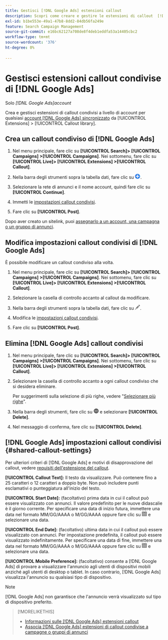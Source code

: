 ```yaml
---
title: Gestisci [!DNL Google Ads] estensioni callout
description: Scopri come creare e gestire le estensioni di callout  [!DNL Google Ads] .
exl-id: b1be553e-49a1-47b8-8dd2-84db56fa249e
feature: Search Campaign Management
source-git-commit: e16bc62127a708de8f4deb1eddfa53a14405cbc2
workflow-type: tm+mt
source-wordcount: '376'
ht-degree: 0%

---
```


# Gestisci estensioni callout condivise di [!DNL Google Ads]

Solo *[!DNL Google Ads]account*

Crea e gestisci estensioni di callout condivisi a livello di account per qualsiasi [account [!DNL Google Ads] sincronizzato](/help/search-social-commerce/campaign-management/accounts/ad-network-account-about.md) da [!UICONTROL Extensions] > [!UICONTROL Callout library].

## Crea un callout condiviso di [!DNL Google Ads]

1. Nel menu principale, fare clic su **[!UICONTROL Search]> [!UICONTROL Campaigns] >[!UICONTROL Campaigns]**. Nei sottomenu, fare clic su **[!UICONTROL Live]> [!UICONTROL Extensions] >[!UICONTROL Callout]**.

1. Nella barra degli strumenti sopra la tabella dati, fare clic su ![Crea](/help/search-social-commerce/assets/add.png "Crea").

1. Selezionare la rete di annunci e il nome account, quindi fare clic su **[!UICONTROL Continue]**.

1. Immetti le [impostazioni callout condivisi](#shared-callout-settings).

1. Fare clic su **[!UICONTROL Post]**.

Dopo aver creato un sitelink, puoi [assegnarlo a un account, una campagna o un gruppo di annunci](callout-extension-associate.md).

## Modifica impostazioni callout condivisi di [!DNL Google Ads]

È possibile modificare un callout condiviso alla volta.

1. Nel menu principale, fare clic su **[!UICONTROL Search]> [!UICONTROL Campaigns] >[!UICONTROL Campaigns]**. Nei sottomenu, fare clic su **[!UICONTROL Live]> [!UICONTROL Extensions] >[!UICONTROL Callout]**.

1. Selezionare la casella di controllo accanto al callout da modificare.

1. Nella barra degli strumenti sopra la tabella dati, fare clic su ![Modifica](/help/search-social-commerce/assets/edit.png "Modifica").

1. Modifica le [impostazioni callout condivisi](#shared-callout-settings).

1. Fare clic su **[!UICONTROL Post]**.

## Elimina [!DNL Google Ads] callout condivisi

1. Nel menu principale, fare clic su **[!UICONTROL Search]> [!UICONTROL Campaigns] >[!UICONTROL Campaigns]**. Nei sottomenu, fare clic su **[!UICONTROL Live]> [!UICONTROL Extensions] >[!UICONTROL Callout]**.

1. Selezionare la casella di controllo accanto a ogni callout condiviso che si desidera eliminare.

   Per suggerimenti sulla selezione di più righe, vedere &quot;[Selezionare più righe](/help/search-social-commerce/common-tasks/navigation-editing-selection/multiple-rows-select.md)&quot;.

1. Nella barra degli strumenti, fare clic su ![Altro](/help/search-social-commerce/assets/more.png "Altro") e selezionare **[!UICONTROL Delete]**.

1. Nel messaggio di conferma, fare clic su **[!UICONTROL Delete]**.

## [!DNL Google Ads] impostazioni callout condivisi {#shared-callout-settings}

Per ulteriori criteri di [!DNL Google Ads] e motivi di disapprovazione del callout, vedere [requisiti dell&#39;estensione del callout](https://support.google.com/adspolicy/answer/1054212).

**[!UICONTROL Callout Text]:** Il testo da visualizzare. Può contenere fino a 25 caratteri o 12 caratteri a doppio byte. Non può includere punti esclamativi o punteggiatura all&#39;inizio del testo.

**[!UICONTROL Start Date]:** (facoltativo) prima data in cui il callout può essere visualizzato con annunci. Il valore predefinito per le nuove didascalie è il giorno corrente. Per specificare una data di inizio futura, immettere una data nel formato MM/GG/AAAA o M/GG/AAAA oppure fare clic su ![Calendario](/help/search-social-commerce/assets/calendar.png "Calendario") e selezionare una data.

**[!UICONTROL End Date]:** (facoltativo) ultima data in cui il callout può essere visualizzato con annunci. Per impostazione predefinita, il callout può essere visualizzato indefinitamente. Per specificare una data di fine, immettere una data nel formato MM/GG/AAAA o M/GG/AAAA oppure fare clic su ![Calendario](/help/search-social-commerce/assets/calendar.png "Calendario") e selezionare una data.

**[!UICONTROL Mobile Preference]:** (facoltativo) consente a [!DNL Google Ads] di provare a visualizzare l&#39;annuncio agli utenti di dispositivi mobili anziché agli utenti di desktop o tablet. In caso contrario, [!DNL Google Ads] visualizza l&#39;annuncio su qualsiasi tipo di dispositivo.

>[!NOTE]
>
>[!DNL Google Ads] non garantisce che l&#39;annuncio verrà visualizzato sul tipo di dispositivo preferito.

>[!MORELIKETHIS]
>
>* [Informazioni sulle [!DNL Google Ads] estensioni callout](callout-extension-about.md)
>* [Associa [!DNL Google Ads] estensioni di callout condivise a campagne o gruppi di annunci](callout-extension-associate.md)

